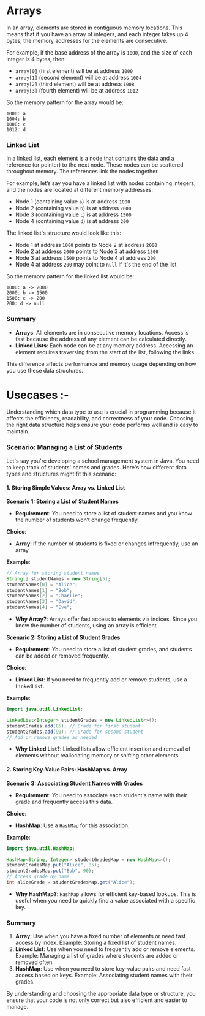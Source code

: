 
# Arrays

In an array, elements are stored in contiguous memory locations. This means that if you have an array of integers, and each integer takes up 4 bytes, the memory addresses for the elements are consecutive.

For example, if the base address of the array is `1000`, and the size of each integer is 4 bytes, then:

- `array[0]` (first element) will be at address `1000`
- `array[1]` (second element) will be at address `1004`
- `array[2]` (third element) will be at address `1008`
- `array[3]` (fourth element) will be at address `1012`

So the memory pattern for the array would be:
```
1000: a
1004: b
1008: c
1012: d
```

### Linked List

In a linked list, each element is a node that contains the data and a reference (or pointer) to the next node. These nodes can be scattered throughout memory. The references link the nodes together.

For example, let’s say you have a linked list with nodes containing integers, and the nodes are located at different memory addresses:

- Node 1 (containing value `a`) is at address `1000`
- Node 2 (containing value `b`) is at address `2000`
- Node 3 (containing value `c`) is at address `1500`
- Node 4 (containing value `d`) is at address `200` 

The linked list's structure would look like this:

- Node 1 at address `1000` points to Node 2 at address `2000`
- Node 2 at address `2000` points to Node 3 at address `1500`
- Node 3 at address `1500` points to Node 4 at address `200`
- Node 4 at address `200` may point to `null` if it's the end of the list

So the memory pattern for the linked list would be:
```
1000: a -> 2000
2000: b -> 1500
1500: c -> 200
200: d -> null
```

### Summary

- **Arrays**: All elements are in consecutive memory locations. Access is fast because the address of any element can be calculated directly.
- **Linked Lists**: Each node can be at any memory address. Accessing an element requires traversing from the start of the list, following the links.

This difference affects performance and memory usage depending on how you use these data structures.






# Usecases :- 

Understanding which data type to use is crucial in programming because it affects the efficiency, readability, and correctness of your code. Choosing the right data structure helps ensure your code performs well and is easy to maintain.

### Scenario: Managing a List of Students

Let's say you're developing a school management system in Java. You need to keep track of students' names and grades. Here's how different data types and structures might fit this scenario:


#### 1. **Storing Simple Values: Array vs. Linked List**


**Scenario 1: Storing a List of Student Names**

- **Requirement**: You need to store a list of student names and you know the number of students won’t change frequently.

**Choice**:
- **Array**: If the number of students is fixed or changes infrequently, use an array.

**Example**:
```java
// Array for storing student names
String[] studentNames = new String[5];
studentNames[0] = "Alice";
studentNames[1] = "Bob";
studentNames[2] = "Charlie";
studentNames[3] = "David";
studentNames[4] = "Eve";
```

- **Why Array?**: Arrays offer fast access to elements via indices. Since you know the number of students, using an array is efficient.
  

**Scenario 2: Storing a List of Student Grades**

- **Requirement**: You need to store a list of student grades, and students can be added or removed frequently.

**Choice**:
- **Linked List**: If you need to frequently add or remove students, use a `LinkedList`.

**Example**:
```java
import java.util.LinkedList;

LinkedList<Integer> studentGrades = new LinkedList<>();
studentGrades.add(85); // Grade for first student
studentGrades.add(90); // Grade for second student
// Add or remove grades as needed
```

- **Why Linked List?**: Linked lists allow efficient insertion and removal of elements without reallocating memory or shifting other elements.

  

#### 2. **Storing Key-Value Pairs: HashMap vs. Array**

**Scenario 3: Associating Student Names with Grades**

- **Requirement**: You need to associate each student's name with their grade and frequently access this data.

**Choice**:
- **HashMap**: Use a `HashMap` for this association.

**Example**:
```java
import java.util.HashMap;

HashMap<String, Integer> studentGradesMap = new HashMap<>();
studentGradesMap.put("Alice", 85);
studentGradesMap.put("Bob", 90);
// Access grade by name
int aliceGrade = studentGradesMap.get("Alice");
```

- **Why HashMap?**: `HashMap` allows for efficient key-based lookups. This is useful when you need to quickly find a value associated with a specific key.

  

### Summary

1. **Array**: Use when you have a fixed number of elements or need fast access by index. Example: Storing a fixed list of student names.
2. **Linked List**: Use when you need to frequently add or remove elements. Example: Managing a list of grades where students are added or removed often.
3. **HashMap**: Use when you need to store key-value pairs and need fast access based on keys. Example: Associating student names with their grades.

By understanding and choosing the appropriate data type or structure, you ensure that your code is not only correct but also efficient and easier to manage.

